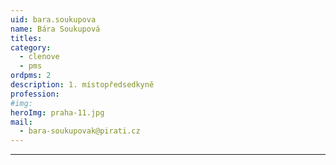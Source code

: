 ```yaml
---
uid: bara.soukupova
name: Bára Soukupová
titles:
category:
  - clenove
  - pms
ordpms: 2
description: 1. místopředsedkyně
profession: 
#img: 
heroImg: praha-11.jpg
mail:
  - bara-soukupovak@pirati.cz
---
```


---

